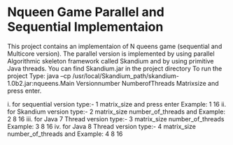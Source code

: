 # Nqueen Game Parallel and Sequential Implementaion 
 This project contains an implementaion of  N queens game (sequential and Multicore version).
The parallel version is implemented by using  parallel Algorithmic skeleton framework called Skandium
and by using primitive Java threads.
You can find Skandium.jar in the project directory
To run the project
Type: java –cp /usr/local/Skandium_path/skandium-1.0b2.jar:nqueens.Main 
Versionnumber NumberofThreads Matrixsize and press enter.

i. for sequential version type:- 1 matrix_size and press enter Example: 1 16
ii. for Skandium version type:- 2 matrix_size number_of_threads and Example: 2 8 16
iii. for Java 7 Thread version type:- 3 matrix_size number_of_threads Example: 3 8 16
iv. for Java 8 Thread version type:- 4 matrix_size number_of_threads and Example: 4 8 16
